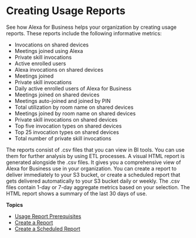 # Creating Usage Reports<a name="creating-reports"></a>

See how Alexa for Business helps your organization by creating usage reports\. These reports include the following informative metrics:
+ Invocations on shared devices
+ Meetings joined using Alexa
+ Private skill invocations
+ Active enrolled users
+ Alexa invocations on shared devices
+ Meetings joined
+ Private skill invocations
+ Daily active enrolled users of Alexa for Business
+ Meetings joined on shared devices 
+ Meetings auto\-joined and joined by PIN
+ Total utilization by room name on shared devices 
+ Meetings joined by room name on shared devices
+ Private skill invocations on shared devices
+ Top five invocation types on shared devices
+ Top 25 invocation types on shared devices
+ Total number of private skill invocations

The reports consist of \.csv files that you can view in BI tools\. You can use them for further analysis by using ETL processes\. A visual HTML report is generated alongside the \.csv files\. It gives you a comprehensive view of Alexa for Business use in your organization\. You can create a report to deliver immediately to your S3 bucket, or create a scheduled report that gets delivered automatically to your S3 bucket daily or weekly\. The \.csv files contain 1\-day or 7\-day aggregate metrics based on your selection\. The HTML report shows a summary of the last 30 days of use\.

**Topics**
+ [Usage Report Prerequisites](report-prerequisites.md)
+ [Create a Report](create-report.md)
+ [Create a Scheduled Report](schedule-reports.md)